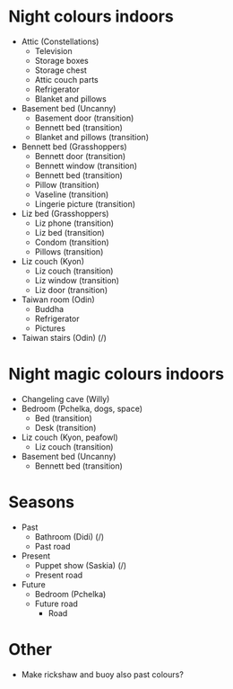 # Night colours indoors
* Attic (Constellations)
    * Television
    * Storage boxes
    * Storage chest
    * Attic couch parts
    * Refrigerator
    * Blanket and pillows
* Basement bed (Uncanny)
    * Basement door (transition)
    * Bennett bed (transition)
    * Blanket and pillows (transition)
* Bennett bed (Grasshoppers)
    * Bennett door (transition)
    * Bennett window (transition)
    * Bennett bed (transition)
    * Pillow (transition)
    * Vaseline (transition)
    * Lingerie picture (transition)
* Liz bed (Grasshoppers)
    * Liz phone (transition)
    * Liz bed (transition)
    * Condom (transition)
    * Pillows (transition)
* Liz couch (Kyon)
    * Liz couch (transition)
    * Liz window (transition)
    * Liz door (transition)
* Taiwan room (Odin)
    * Buddha
    * Refrigerator
    * Pictures
* Taiwan stairs (Odin) (/)

# Night magic colours indoors
* Changeling cave (Willy)
* Bedroom (Pchelka, dogs, space)
    * Bed (transition)
    * Desk (transition)
* Liz couch (Kyon, peafowl)
    * Liz couch (transition)
* Basement bed (Uncanny)
    * Bennett bed (transition)

# Seasons
* Past
    * Bathroom (Didi) (/)
    * Past road
* Present
    * Puppet show (Saskia) (/)
    * Present road
* Future
    * Bedroom (Pchelka)
    * Future road
        * Road

# Other
* Make rickshaw and buoy also past colours?